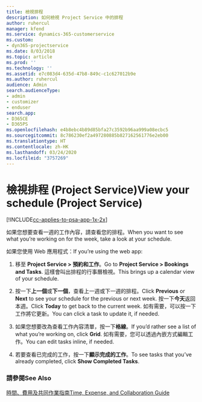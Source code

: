 ```yaml
---
title: 檢視排程
description: 如何檢視 Project Service 中的排程
author: ruhercul
manager: kfend
ms.service: dynamics-365-customerservice
ms.custom:
- dyn365-projectservice
ms.date: 8/03/2018
ms.topic: article
ms.prod: ''
ms.technology: ''
ms.assetid: e7c083d4-635d-47b8-849c-c1c627012b9e
ms.author: ruhercul
audience: Admin
search.audienceType:
- admin
- customizer
- enduser
search.app:
- D365CE
- D365PS
ms.openlocfilehash: e4b8ebc4b89d85bfa27c3592b96aa999a08ecbc5
ms.sourcegitcommit: 8c786230ef2a497280885b827162561776e2eb00
ms.translationtype: HT
ms.contentlocale: zh-HK
ms.lasthandoff: 03/24/2020
ms.locfileid: "3757269"
---
```

# <a name="view-your-schedule-project-service"></a><span data-ttu-id="1d84d-103">檢視排程 (Project Service)</span><span class="sxs-lookup"><span data-stu-id="1d84d-103">View your schedule (Project Service)</span></span>

[!INCLUDE[cc-applies-to-psa-app-1x-2x](../includes/cc-applies-to-psa-app-1x-2x.md)]

<span data-ttu-id="1d84d-104">如果您想要查看一週的工作內容，請查看您的排程。</span><span class="sxs-lookup"><span data-stu-id="1d84d-104">When you want to see what you’re working on for the week, take a look at your schedule.</span></span>  
  
 <span data-ttu-id="1d84d-105">如果您使用 Web 應用程式：</span><span class="sxs-lookup"><span data-stu-id="1d84d-105">If you’re using the web app:</span></span>  
  
1.  <span data-ttu-id="1d84d-106">移至 **Project Service > 預約和工作**。</span><span class="sxs-lookup"><span data-stu-id="1d84d-106">Go to **Project Service > Bookings and Tasks**.</span></span> <span data-ttu-id="1d84d-107">這樣會叫出排程的行事曆檢視。</span><span class="sxs-lookup"><span data-stu-id="1d84d-107">This brings up a calendar view of your schedule.</span></span>  
  
2.  <span data-ttu-id="1d84d-108">按一下**上一個**或**下一個**，查看上一週或下一週的排程。</span><span class="sxs-lookup"><span data-stu-id="1d84d-108">Click **Previous** or **Next** to see your schedule for the previous or next week.</span></span> <span data-ttu-id="1d84d-109">按一下**今天**返回本週。</span><span class="sxs-lookup"><span data-stu-id="1d84d-109">Click **Today** to get back to the current week.</span></span> <span data-ttu-id="1d84d-110">如有需要，可以按一下工作將它更新。</span><span class="sxs-lookup"><span data-stu-id="1d84d-110">You can click a task to update it, if needed.</span></span>  
  
3.  <span data-ttu-id="1d84d-111">如果您想要改為查看工作內容清單，按一下**格線**。</span><span class="sxs-lookup"><span data-stu-id="1d84d-111">If you’d rather see a list of what you’re working on, click **Grid**.</span></span> <span data-ttu-id="1d84d-112">如有需要，您可以透過內嵌方式編輯工作。</span><span class="sxs-lookup"><span data-stu-id="1d84d-112">You can edit tasks inline, if needed.</span></span>  
  
4.  <span data-ttu-id="1d84d-113">若要查看已完成的工作，按一下**顯示完成的工作**。</span><span class="sxs-lookup"><span data-stu-id="1d84d-113">To see tasks that you’ve already completed, click **Show Completed Tasks**.</span></span>  
  
### <a name="see-also"></a><span data-ttu-id="1d84d-114">請參閱</span><span class="sxs-lookup"><span data-stu-id="1d84d-114">See Also</span></span>  
 [<span data-ttu-id="1d84d-115">時間、費用及共同作業指南</span><span class="sxs-lookup"><span data-stu-id="1d84d-115">Time, Expense, and Collaboration Guide</span></span>](../project-service/time-expense-collaboration-guide.md)
